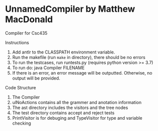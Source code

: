 # UnnamedCompiler by Matthew MacDonald
Compiler for Csc435

Instructions
1) Add antlr to the CLASSPATH environment variable.
2) Run the makefile (run `make` in directory), there should be no errors
3) To run the testcases, run runtests.py (requires python version >= 3.7)
4) To run do: java Compiler FILENAME
5) If there is an error, an error message will be outputted. Otherwise, no output will be provided.

Code Structure
1) The Compiler
2) ulNoActions contains all the grammer and anotation information
3) The ast directory includes the visitors and the tree nodes
4) The test directory contains accept and reject tests
5) PrintVisitor is for debuging and TypeVisitor for type and variable checking
